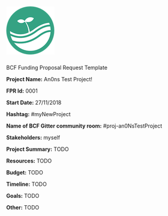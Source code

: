 
# ![BCF Logo Round Tiny](https://raw.githubusercontent.com/The-Bitcoin-Cash-Fund/Branding/master/BCF%20Symbol%20Round%20Tiny.png)
BCF Funding Proposal Request Template

**Project Name:**
An0ns Test Project!

**FPR Id:**
0001

**Start Date:**
27/11/2018

**Hashtag:**
#myNewProject

**Name of BCF Gitter community room:**
#proj-an0NsTestProject

**Stakeholders:**
myself

**Project Summary:**
TODO

**Resources:**
TODO

**Budget:**
TODO

**Timeline:**
TODO

**Goals:**
TODO

**Other:**
TODO
